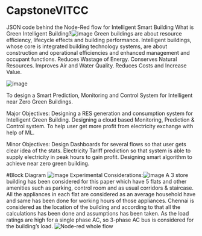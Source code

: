 # CapstoneVITCC
JSON code behind the Node-Red flow for Intelligent Smart Building
What is Green Intelligent Building?![image](https://user-images.githubusercontent.com/83089495/158243787-0532db3f-8a2b-4992-b4b2-2204ddb211d3.png)
Green buildings are about resource efficiency, lifecycle effects and building performance. Intelligent buildings, whose core is integrated building technology systems, are about construction and operational efficiencies and enhanced management and occupant functions.
Reduces Wastage of Energy.​
Conserves Natural Resources.​
Improves Air and Water Quality.​
Reduces Costs and Increase Value.​

![image](https://user-images.githubusercontent.com/83089495/158244077-3abca2cf-6d1f-460d-87da-007c35bba88d.png)

To design a Smart Prediction, Monitoring and Control System for Intelligent near Zero Green Buildings.

Major Objectives:
Designing a RES generation and consumption system for Intelligent Green Building.
Designing a cloud based Monitoring, Prediction & Control system.
To help user get more profit from electricity exchange with help of ML.

Minor Objectives:
Design Dashboards for several flows so that user gets clear idea of the stats.
Electricity Tariff prediction so that system is able to supply electricity in peak hours to gain profit.
Designing smart algorithm to achieve near zero green building.

#Block Diagram
![image](https://user-images.githubusercontent.com/83089495/158244336-046d1cb2-682d-46f0-ab1e-f0c5a886784d.png)
Experimental Considerations:![image](https://user-images.githubusercontent.com/83089495/158244428-652ed025-056d-4316-aef9-273b05b96007.png)
A 3 store building has been considered for this paper which have 5 flats and other amenities such as parking, control room and as usual corridors & staircase. All the appliances in each flat are considered as an average household have and same has been done for working hours of those appliances.
Chennai is considered as the location of the building and according to that all the calculations has been done and assumptions has been taken.
As the load ratings are high for a single phase AC, so 3-phase AC bus is considered for the building’s load.
![Node-red whole flow](https://user-images.githubusercontent.com/83089495/165082202-747bbfe7-8b0a-46ce-b1da-61430f2ed9cf.png)

